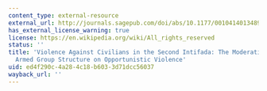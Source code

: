 ```yaml
---
content_type: external-resource
external_url: http://journals.sagepub.com/doi/abs/10.1177/0010414013489382
has_external_license_warning: true
license: https://en.wikipedia.org/wiki/All_rights_reserved
status: ''
title: 'Violence Against Civilians in the Second Intifada: The Moderating Effect of
  Armed Group Structure on Opportunistic Violence'
uid: ed4f290c-4a28-4c18-b603-3d71dcc56037
wayback_url: ''
---
```

